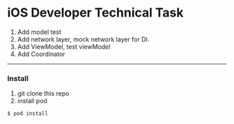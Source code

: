 # iOS Developer Technical Task

1. Add model test
2. Add network layer, mock network layer for DI.
3. Add ViewModel, test viewModel
4. Add Coordinator
***
### Install
1. git clone this repo
2. install pod
```bash
$ pod install
```

